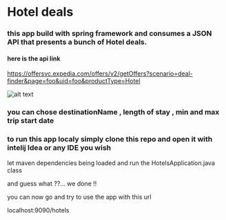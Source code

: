 # Hotel deals

### this app build with spring framework and consumes a JSON API that presents a bunch of Hotel deals.

#### here is the api link 

https://offersvc.expedia.com/offers/v2/getOffers?scenario=deal-finder&page=foo&uid=foo&productType=Hotel


![alt text](https://preview.ibb.co/k66jBn/Screenshot_from_2018_04_16_20_43_07.png)

### you can chose destinationName , length of stay , min and max trip start date 

### to run this app localy simply clone this repo and open it with intelij Idea or any IDE you wish

let maven dependencies being loaded and run the HotelsApplication.java class 

and guess what ??... we done !!

you can now go and try to use the app with this url

localhost:9090/hotels
